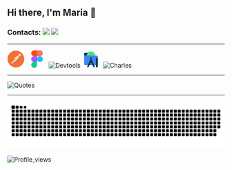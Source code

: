 ## Hi there, I'm Maria 👋

### Contacts: [![](https://img.shields.io/badge/Gmail-D14836?style=for-the-badge&logo=gmail&logoColor=white)](mailto:mariagsorokina@gmail.com)  [![](https://img.shields.io/badge/Telegram-2CA5E0?style=for-the-badge&logo=telegram&logoColor=white)](https://t.me/Mariiaa555)  
***
<div>
  <img src="https://github.com/devicons/devicon/blob/master/icons/postman/postman-original.svg" title="Postman" alt="Postman" width="40" height="40"/>&nbsp;
  <img src="https://github.com/devicons/devicon/blob/master/icons/figma/figma-original.svg" title="Figma" alt="Figma" width="40" height="40"/>&nbsp;
  <img src="https://camo.githubusercontent.com/be11ab1cf3e4b56fff12f3671a7c71132874aa3de3efb733ec167ba5c5769558/68747470733a2f2f64333377756272666b69306c36382e636c6f756466726f6e742e6e65742f333862356339353361343636373336363638356435356462353564303537633836646231666335342f61306664632f7374617469632f61636165366232346439343033343736363163613930316561303766343763312f6368726f6d652d6465762d6c6f676f2d69636f6e2e706e67" title="Devtools" alt="Devtools" width="40" height="40"/> 
  <img src="https://github.com/devicons/devicon/blob/master/icons/androidstudio/androidstudio-original.svg" title="Android Studio" alt="Android Studio" width="40" height="40"/>&nbsp;
  <img src="https://camo.githubusercontent.com/00390fba326b3e4f2c49f834611a25e3568bff379a180ae8296e11a013ed2a9b/68747470733a2f2f63646e2e69636f6e2d69636f6e732e636f6d2f69636f6e73322f333035332f504e472f3531322f636861726c65735f70726f78795f6d61636f735f6269677375725f69636f6e5f3139303330322e706e67" title="Charles" alt="Charles" width="40" height="40"/>&nbsp;
</div>  

***
![Quotes](https://quotes-github-readme.vercel.app/api?type=horizontal&theme=dark)
***

![](https://raw.githubusercontent.com/mariiantonova/mariiantonova/output/github-contribution-grid-snake-dark.svg)



![Profile_views](https://komarev.com/ghpvc/?username=mariiantonova&color=blue&style=plastic)

<!--
**mariiantonova/mariiantonova** is a ✨ _special_ ✨ repository because its `README.md` (this file) appears on your GitHub profile.

Here are some ideas to get you started:

- 🔭 I’m currently working on ...
- 🌱 I’m currently learning ...
- 👯 I’m looking to collaborate on ...
- 🤔 I’m looking for help with ...
- 💬 Ask me about ...
- 📫 How to reach me: ...
- 😄 Pronouns: ...
- ⚡ Fun fact: ...
-->
